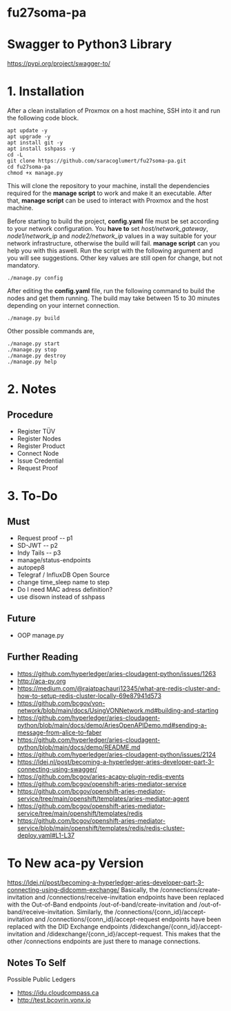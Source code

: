 # fu27soma-pa

# Swagger to Python3 Library
https://pypi.org/project/swagger-to/

# 1. Installation
After a clean installation of Proxmox on a host machine, SSH into it and run the following code block.

```
apt update -y
apt upgrade -y
apt install git -y
apt install sshpass -y
cd -L
git clone https://github.com/saracoglumert/fu27soma-pa.git
cd fu27soma-pa
chmod +x manage.py
```

This will clone the repository to your machine, install the dependencies required for the **manage script** to work and make it an executable. After that, **manage script** can be used to interact with Proxmox and the host machine.

Before starting to build the project, **config.yaml** file must be set according to your network configuration. You **have to** set *host/network_gateway*, *node1/network_ip* and *node2/network_ip* values in a way suitable for your network infrastructure, otherwise the build will fail. **manage script** can you help you with this aswell. Run the script with the following argument and you will see suggestions. Other key values are still open for change, but not mandatory.

```
./manage.py config
```

After editing the **config.yaml** file, run the following command to build the nodes and get them running. The build may take between 15 to 30 minutes depending on your internet connection.
```
./manage.py build
```

Other possible commands are,
```
./manage.py start
./manage.py stop
./manage.py destroy
./manage.py help
```

# 2. Notes
## Procedure
- Register TÜV
- Register Nodes
- Register Product
- Connect Node
- Issue Credential
- Request Proof


# 3. To-Do

## Must
- Request proof -- p1
- SD-JWT -- p2
- Indy Tails -- p3
- manage/status-endpoints
- autopep8
- Telegraf / InfluxDB Open Source
- change time_sleep name to step
- Do I need MAC adress definition?
- use disown instead of sshpass



## Future
- OOP manage.py

## Further Reading
- https://github.com/hyperledger/aries-cloudagent-python/issues/1263
- http://aca-py.org
- https://medium.com/@rajatpachauri12345/what-are-redis-cluster-and-how-to-setup-redis-cluster-locally-69e87941d573
- https://github.com/bcgov/von-network/blob/main/docs/UsingVONNetwork.md#building-and-starting
- https://github.com/hyperledger/aries-cloudagent-python/blob/main/docs/demo/AriesOpenAPIDemo.md#sending-a-message-from-alice-to-faber
- https://github.com/hyperledger/aries-cloudagent-python/blob/main/docs/demo/README.md
- https://github.com/hyperledger/aries-cloudagent-python/issues/2124
- https://ldej.nl/post/becoming-a-hyperledger-aries-developer-part-3-connecting-using-swagger/
- https://github.com/bcgov/aries-acapy-plugin-redis-events
- https://github.com/bcgov/openshift-aries-mediator-service
- https://github.com/bcgov/openshift-aries-mediator-service/tree/main/openshift/templates/aries-mediator-agent
- https://github.com/bcgov/openshift-aries-mediator-service/tree/main/openshift/templates/redis
- https://github.com/bcgov/openshift-aries-mediator-service/blob/main/openshift/templates/redis/redis-cluster-deploy.yaml#L1-L37

# To New aca-py Version
https://ldej.nl/post/becoming-a-hyperledger-aries-developer-part-3-connecting-using-didcomm-exchange/
Basically, the /connections/create-invitation and /connections/receive-invitation endpoints have been replaced with the Out-of-Band endpoints /out-of-band/create-invitation and /out-of-band/receive-invitation. Similarly, the /connections/{conn_id}/accept-invitation and /connections/{conn_id}/accept-request endpoints have been replaced with the DID Exchange endpoints /didexchange/{conn_id}/accept-invitation and /didexchange/{conn_id}/accept-request. This makes that the other /connections endpoints are just there to manage connections.

## Notes To Self
Possible Public Ledgers
- https://idu.cloudcompass.ca
- http://test.bcovrin.vonx.io